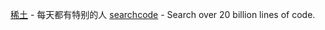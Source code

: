 [稀土](http://segmentfault.com/) - 每天都有特别的人
[searchcode](https://searchcode.com/) - Search over 20 billion lines of code.